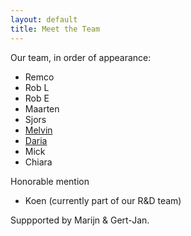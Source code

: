 ```yaml
---
layout: default
title: Meet the Team
---
```


Our team, in order of appearance:

 * Remco
 * Rob L
 * Rob E
 * Maarten
 * Sjors
 * [Melvin](./team/melvin.md)
 * [Daria](./team/daria.md)
 * Mick
 * Chiara

Honorable mention

 * Koen (currently part of our R&D team)

Suppported by Marijn & Gert-Jan.